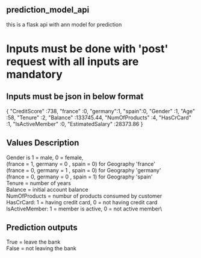 ## prediction_model_api
this is a flask api with ann model for prediction

# Inputs must be done with 'post' request with all inputs are mandatory

## Inputs must be json in below format 
{ 
"CreditScore" :738,
"france" :0,
"germany":1,
"spain":0,
"Gender" :1,
"Age" :58, 
"Tenure" :2,
"Balance" :133745.44,
"NumOfProducts" :4,
"HasCrCard" :1,
"IsActiveMember" :0,
"EstimatedSalary" :28373.86
}

## Values Description 
Gender is 1 = male, 0 = female,\
(france = 1, germany = 0 , spain = 0) for Geography 'france'\
(france = 0, germany = 1 , spain = 0) for Geography 'germany'\
(france = 0, germany = 0 , spain = 1) for Geography 'spain'\
Tenure = number of years\
Balance = initial account balance\
NumOfProducts = numbur of products consumed by customer\
HasCrCard: 1 = having credit card, 0 = not having credit card\
IsActiveMember: 1 = member is active, 0 = not active member\

## Prediction outputs
True = leave the bank\
False = not leaving the bank
